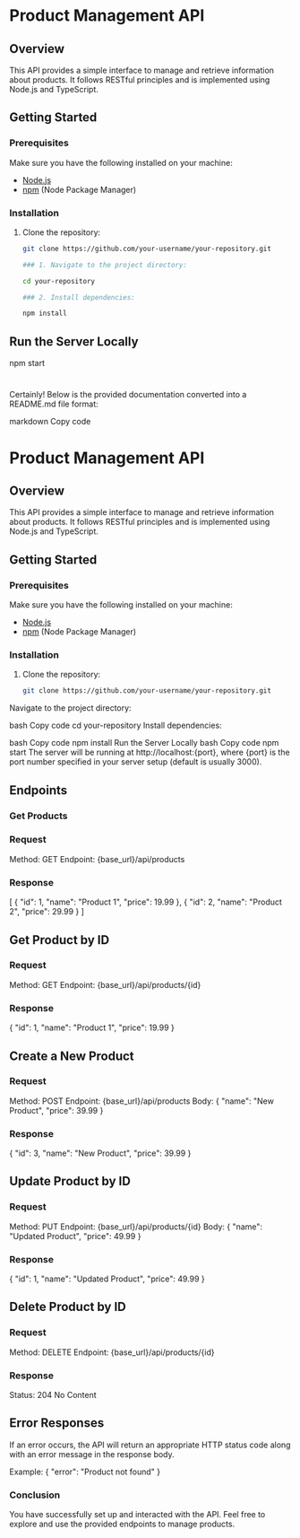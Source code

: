 # Product Management API

## Overview

This API provides a simple interface to manage and retrieve information about products. It follows RESTful principles and is implemented using Node.js and TypeScript.

## Getting Started

### Prerequisites

Make sure you have the following installed on your machine:

- [Node.js](https://nodejs.org/)
- [npm](https://www.npmjs.com/) (Node Package Manager)

### Installation

1. Clone the repository:

   ```bash
   git clone https://github.com/your-username/your-repository.git

   ### 1. Navigate to the project directory:

   cd your-repository

   ### 2. Install dependencies:

   npm install

##  Run the Server Locally

npm start

# 
Certainly! Below is the provided documentation converted into a README.md file format:

markdown
Copy code
# Product Management API

## Overview

This API provides a simple interface to manage and retrieve information about products. It follows RESTful principles and is implemented using Node.js and TypeScript.

## Getting Started

### Prerequisites

Make sure you have the following installed on your machine:

- [Node.js](https://nodejs.org/)
- [npm](https://www.npmjs.com/) (Node Package Manager)

### Installation

1. Clone the repository:

   ```bash
   git clone https://github.com/your-username/your-repository.git
Navigate to the project directory:

bash
Copy code
cd your-repository
Install dependencies:

bash
Copy code
npm install
Run the Server Locally
bash
Copy code
npm start
The server will be running at http://localhost:{port}, where {port} is the port number specified in your server setup (default is usually 3000).

## Endpoints

###  Get Products

###  Request
Method: GET
Endpoint: {base_url}/api/products


###  Response


[
  {
    "id": 1,
    "name": "Product 1",
    "price": 19.99
  },
  {
    "id": 2,
    "name": "Product 2",
    "price": 29.99
  }
]


##  Get Product by ID
### Request
Method: GET
Endpoint: {base_url}/api/products/{id}


### Response

{
  "id": 1,
  "name": "Product 1",
  "price": 19.99
}

##  Create a New Product
### Request
Method: POST
Endpoint: {base_url}/api/products
Body:
{
  "name": "New Product",
  "price": 39.99
}

###  Response

{
  "id": 3,
  "name": "New Product",
  "price": 39.99
}


##  Update Product by ID
### Request
Method: PUT
Endpoint: {base_url}/api/products/{id}
Body:
{
  "name": "Updated Product",
  "price": 49.99
}

###  Response
{
  "id": 1,
  "name": "Updated Product",
  "price": 49.99
}


##  Delete Product by ID

###  Request
Method: DELETE
Endpoint: {base_url}/api/products/{id}


### Response

Status: 204 No Content

##  Error Responses


If an error occurs, the API will return an appropriate HTTP status code along with an error message in the response body.


Example:
{
  "error": "Product not found"
}


### Conclusion
You have successfully set up and interacted with the API. Feel free to explore and use the provided endpoints to manage products.




